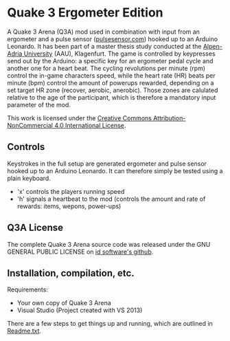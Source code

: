 # Quake 3 Ergometer Edition
A Quake 3 Arena (Q3A) mod used in combination with input from an ergometer and a pulse sensor ([pulsesensor.com](http://pulsesensor.com/)) hooked up to an Arduino Leonardo. It has been part of a master thesis study conducted at the [Alpen-Adria University](https://www.aau.at/) (AAU), Klagenfurt. The game is controlled by keypresses send out by the Arduino: a specific key for an ergometer pedal cycle and another one for a heart beat. The cycling revolutions per minute (rpm) control the in-game characters speed, while the heart rate (HR) beats per minute (bpm) control the amount of powerups rewarded, depending on a set target HR zone (recover, aerobic, anerobic). Those zones are calulated relative to the age of the participant, which is therefore a mandatory input parameter of the mod. 

This work is licensed under the [Creative Commons Attribution-NonCommercial 4.0 International License](http://creativecommons.org/licenses/by-nc/4.0/).

## Controls
Keystrokes in the full setup are generated ergometer and pulse sensor hooked up to an Arduino Leonardo. It can therefore simply be tested using a plain keyboard.

* 'x' controls the players running speed
* 'h' signals a heartbeat to the mod (controls the amount and rate of rewards: items, wepons, power-ups)

## Q3A License
The complete Quake 3 Arena source code was released under the GNU GENERAL PUBLIC LICENSE on [id software's github](https://github.com/id-Software/Quake-III-Arena).

## Installation, compilation, etc.
Requirements:
* Your own copy of Quake 3 Arena
* Visual Studio (Project created with VS 2013)

There are a few steps to get things up and running, which are outlined in [Readme.txt](https://github.com/amplejoe/Q3AErgo/blob/master/Readme.txt).
